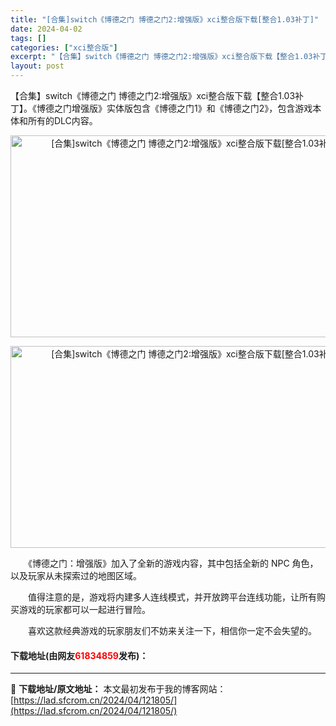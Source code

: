 ```yaml
---
title: "[合集]switch《博德之门 博德之门2:增强版》xci整合版下载[整合1.03补丁]"
date: 2024-04-02
tags: []
categories: ["xci整合版"]
excerpt: "【合集】switch《博德之门 博德之门2:增强版》xci整合版下载【整合1.03补丁】。《博德之门增强版》实体版包含《博德之门1》和《博德之门2》，包含游戏本体和所有的DLC内容。 　　《博德之门：增强版》加入了全新的游戏内容，其中包括全新的 NPC 角色，以及玩家从未探索过的地图区域。 　　值得&hellip;"
layout: post
---
```


 <p>【合集】switch《博德之门 博德之门2:增强版》xci整合版下载【整合1.03补丁】。《博德之门增强版》实体版包含《博德之门1》和《博德之门2》，包含游戏本体和所有的DLC内容。</p> <p align="center"><img src="https://lad.sfcrom.cn/wp-content/uploads/2024/04/20240402_660bdf5b9b8c8.webp" style="width: 576px; height: 323px;" alt="[合集]switch《博德之门 博德之门2:增强版》xci整合版下载[整合1.03补丁]" /></p> <p align="center"><img src="https://lad.sfcrom.cn/wp-content/uploads/2024/04/20240402_660bdf5c15b62.webp" style="width: 576px; height: 323px;" alt="[合集]switch《博德之门 博德之门2:增强版》xci整合版下载[整合1.03补丁]" /></p> <p>　　《博德之门：增强版》加入了全新的游戏内容，其中包括全新的 NPC 角色，以及玩家从未探索过的地图区域。</p> <p>　　值得注意的是，游戏将内建多人连线模式，并开放跨平台连线功能，让所有购买游戏的玩家都可以一起进行冒险。</p> <p>　　喜欢这款经典游戏的玩家朋友们不妨来关注一下，相信你一定不会失望的。</p> <p><h4>下载地址(由网友<font color="red">61834859</font>发布)：</h4></p> 

---
📖 **下载地址/原文地址：** 本文最初发布于我的博客网站：[https://lad.sfcrom.cn/2024/04/121805/](https://lad.sfcrom.cn/2024/04/121805/)
